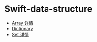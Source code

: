 # Swift-data-structure



- [Array 详情](http://muhlenxi.com)
- [Dictionary](http://muhlenxi.com)
- [Set 详情](http://muhlenxi.com/2018/07/23/Swift-Set)

